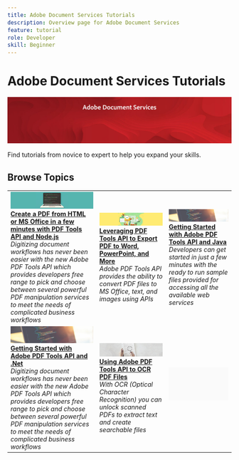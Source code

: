 ```yaml
---
title: Adobe Document Services Tutorials
description: Overview page for Adobe Document Services
feature: tutorial
role: Developer
skill: Beginner
---
```


# Adobe Document Services Tutorials

![Document Services Banner](../assets/DS_Hero.jpg)

Find tutorials from novice to expert to help you expand your skills.

## Browse Topics

<table style="table-layout:fixed">
<tr>
 <td>
   <a href="createpdffromhtml.md">
      <img alt="Create a PDF from HTML or MS Office in a few minutes with PDF Tools API and Node.js" src="../assets/createpdffromhtml_hero.jpg" />
   </a>
    <div>
   <a href="createpdffromhtml.md"><strong>Create a PDF from HTML or MS Office in a few minutes with PDF Tools API and Node.js</strong></a>
    </div>
    <em>Digitizing document workflows has never been easier with the new Adobe PDF Tools API which provides developers free range to pick and choose between several powerful PDF manipulation services to meet the needs of complicated business workflows</em>
    <br>
  </td>
  <td>
   <a href="exportpdf.md">
      <img alt="Leveraging PDF Tools API to Export PDF to Word, PowerPoint, and More" src="../assets/ExportPDF_hero.jpg" />
   </a>
    <div>
   <a href="exportpdf.md"><strong>Leveraging PDF Tools API to Export PDF to Word, PowerPoint, and More</strong></a>
    </div>
    <em>Adobe PDF Tools API provides the ability to convert PDF files to MS Office, text, and images using APIs</em>
    <br>
  </td>
  <td>
   <a href="gettingstartedjava.md">
      <img alt="Getting Started with Adobe PDF Tools API and Java" src="../assets/GettingStartedJava_hero.jpg" />
   </a>
    <div>
   <a href="gettingstartedjava.md"><strong>Getting Started with Adobe PDF Tools API and Java</strong></a>
    </div>
    <em>Developers can get started in just a few minutes with the ready to run sample files provided for accessing all the available web services</em>
    <br>
  </td>
</tr>
<tr>
 <td>
   <a href="gettingstartednet.md">
      <img alt="Getting Started with Adobe PDF Tools API and .Net" src="../assets/GettingStartedJava_hero.jpg" />
   </a>
    <div>
   <a href="gettingstartednet.md"><strong>Getting Started with Adobe PDF Tools API and .Net</strong></a>
    </div>
    <em>Digitizing document workflows has never been easier with the new Adobe PDF Tools API which provides developers free range to pick and choose between several powerful PDF manipulation services to meet the needs of complicated business workflows</em>
    <br>
  </td>
  <td>
   <a href="ocr.md">
      <img alt="Using Adobe PDF Tools API to OCR PDF Files" src="../assets/OCR_hero.jpg" />
   </a>
    <div>
   <a href="ocr.md"><strong>Using Adobe PDF Tools API to OCR PDF Files</strong></a>
    </div>
    <em>With OCR (Optical Character Recognition) you can unlock scanned PDFs to extract text and create searchable files</em>
    <br>
  </td>
  <td>
    <img alt="Spacer" src="../assets/GrayBanner_Placeholder.png" />
    <div>
    <br>
  </td>
</tr>
</table>